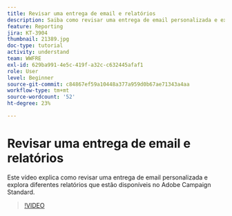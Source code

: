 ```yaml
---
title: Revisar uma entrega de email e relatórios
description: Saiba como revisar uma entrega de email personalizada e explorar os diferentes relatórios disponíveis no Adobe Campaign Standard.
feature: Reporting
jira: KT-3904
thumbnail: 21389.jpg
doc-type: tutorial
activity: understand
team: WWFRE
exl-id: 629ba991-4e5c-419f-a32c-c632445afaf1
role: User
level: Beginner
source-git-commit: c84867ef59a10448a377a959d0b67ae71343a4aa
workflow-type: tm+mt
source-wordcount: '52'
ht-degree: 23%

---
```


# Revisar uma entrega de email e relatórios

Este vídeo explica como revisar uma entrega de email personalizada e explora diferentes relatórios que estão disponíveis no Adobe Campaign Standard.

>[!VIDEO](https://video.tv.adobe.com/v/21389?quality=12&learn=on)
